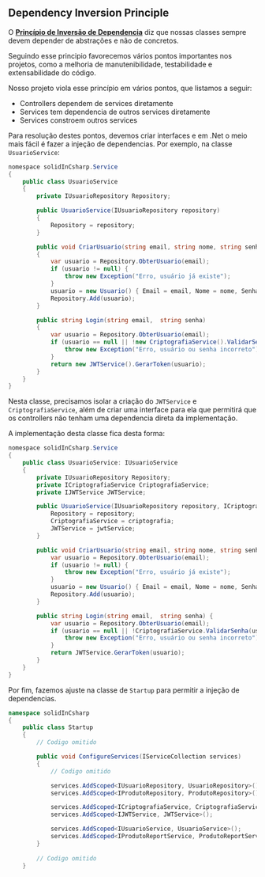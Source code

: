 ## Dependency Inversion Principle

O [**Princípio de Inversão de Dependencia**](https://pt.stackoverflow.com/questions/101552/o-que-%C3%A9-princ%C3%ADpio-da-invers%C3%A3o-de-depend%C3%AAncia-dip) diz que nossas classes sempre devem depender de abstrações e não de concretos.

Seguindo esse principio favorecemos vários pontos importantes nos projetos, como a melhoria de manutenibilidade, testabilidade e extensabilidade do código.

Nosso projeto viola esse princípio em vários pontos, que listamos a seguir:

* Controllers dependem de services diretamente
* Services tem dependencia de outros services diretamente
* Services constroem outros services

Para resolução destes pontos, devemos criar interfaces e em .Net o meio mais fácil é fazer a injeção de dependencias. Por exemplo, na classe `UsuarioService`:

```C#
nomespace solidInCsharp.Service
{
    public class UsuarioService
    {
        private IUsuarioRepository Repository;

        public UsuarioService(IUsuarioRepository repository)
        { 
            Repository = repository;
        }

        public void CriarUsuario(string email, string nome, string senha)
        {
            var usuario = Repository.ObterUsuario(email);
            if (usuario != null) {
                throw new Exception("Erro, usuário já existe");
            }
            usuario = new Usuario() { Email = email, Nome = nome, Senha = new CriptografiaService().CriptografarSenha(senha)};
            Repository.Add(usuario);
        }

        public string Login(string email,  string senha)
        {
            var usuario = Repository.ObterUsuario(email);
            if (usuario == null || !new CriptografiaService().ValidarSenha(usuario.Senha, senha)) {
                throw new Exception("Erro, usuário ou senha incorreto");
            }
            return new JWTService().GerarToken(usuario);
        }
    }
}
```

Nesta classe, precisamos isolar a criação do `JWTService` e `CriptografiaService`, além de criar uma interface para ela que permitirá que os controllers não tenham uma dependencia direta da implementação.

A implementação desta classe fica desta forma:

```C#
nomespace solidInCsharp.Service
{
    public class UsuarioService: IUsuarioService
    {
        private IUsuarioRepository Repository;
        private ICriptografiaService CriptografiaService;
        private IJWTService JWTService;

        public UsuarioService(IUsuarioRepository repository, ICriptografiaService criptografia, IJWTService jwtService){ 
            Repository = repository;
            CriptografiaService = criptografia;
            JWTService = jwtService;
        }

        public void CriarUsuario(string email, string nome, string senha) {
            var usuario = Repository.ObterUsuario(email);
            if (usuario != null) {
                throw new Exception("Erro, usuário já existe");
            }
            usuario = new Usuario() { Email = email, Nome = nome, Senha = CriptografiaService.CriptografarSenha(senha)};
            Repository.Add(usuario);
        }

        public string Login(string email,  string senha) {
            var usuario = Repository.ObterUsuario(email);
            if (usuario == null || !CriptografiaService.ValidarSenha(usuario.Senha, senha)) {
                throw new Exception("Erro, usuário ou senha incorreto");
            }
            return JWTService.GerarToken(usuario);
        }
    }
}
```

Por fim, fazemos ajuste na classe de `Startup` para permitir a injeção de dependencias.

```C#
namespace solidInCsharp
{
    public class Startup
    {
        // Codigo omitido

        public void ConfigureServices(IServiceCollection services)
        {
            // Codigo omitido

            services.AddScoped<IUsuarioRepository, UsuarioRepository>();
            services.AddScoped<IProdutoRepository, ProdutoRepository>();

            services.AddScoped<ICriptografiaService, CriptografiaService>();
            services.AddScoped<IJWTService, JWTService>();

            services.AddScoped<IUsuarioService, UsuarioService>();
			services.AddScoped<IProdutoReportService, ProdutoReportService>();
        }
        
        // Codigo omitido
    }
```
